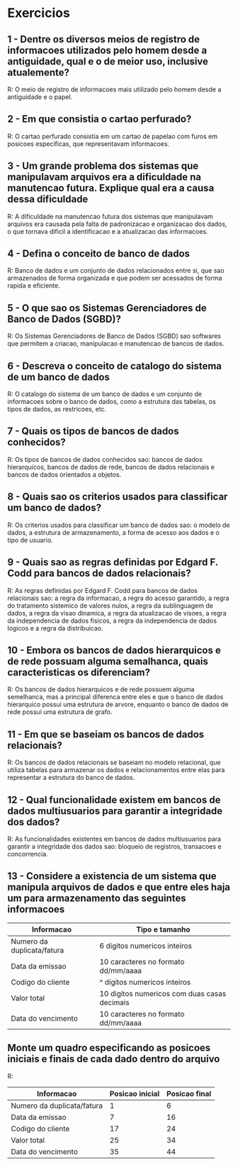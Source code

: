 # Exercicios

## 1 - Dentre os diversos meios de registro de informacoes utilizados pelo homem desde a antiguidade, qual e o de meior uso, inclusive atualemente?

R: O meio de registro de informacoes mais utilizado pelo homem desde a antiguidade e o papel.

## 2 - Em que consistia o cartao perfurado?

R: O cartao perfurado consistia em um cartao de papelao com furos em posicoes especificas, que representavam informacoes.

## 3 - Um grande problema dos sistemas que manipulavam arquivos era a dificuldade na manutencao futura. Explique qual era a causa dessa dificuldade

R: A dificuldade na manutencao futura dos sistemas que manipulavam arquivos era causada pela falta de padronizacao e organizacao dos dados, o que tornava dificil a identificacao e a atualizacao das informacoes.

## 4 - Defina o conceito de banco de dados

R: Banco de dados e um conjunto de dados relacionados entre si, que sao armazenados de forma organizada e que podem ser acessados de forma rapida e eficiente.

## 5 - O que sao os Sistemas Gerenciadores de Banco de Dados (SGBD)?

R: Os Sistemas Gerenciadores de Banco de Dados (SGBD) sao softwares que permitem a criacao, manipulacao e manutencao de bancos de dados.

## 6 - Descreva o conceito de catalogo do sistema de um banco de dados

R: O catalogo do sistema de um banco de dados e um conjunto de informacoes sobre o banco de dados, como a estrutura das tabelas, os tipos de dados, as restricoes, etc.

## 7 - Quais os tipos de bancos de dados conhecidos?

R: Os tipos de bancos de dados conhecidos sao: bancos de dados hierarquicos, bancos de dados de rede, bancos de dados relacionais e bancos de dados orientados a objetos.

## 8 - Quais sao os criterios usados para classificar um banco de dados?

R: Os criterios usados para classificar um banco de dados sao: o modelo de dados, a estrutura de armazenamento, a forma de acesso aos dados e o tipo de usuario.

## 9 - Quais sao as regras definidas por Edgard F. Codd para bancos de dados relacionais?

R: As regras definidas por Edgard F. Codd para bancos de dados relacionais sao: a regra da informacao, a regra do acesso garantido, a regra do tratamento sistemico de valores nulos, a regra da sublinguagem de dados, a regra da visao dinamica, a regra da atualizacao de visoes, a regra da independencia de dados fisicos, a regra da independencia de dados logicos e a regra da distribuicao.

## 10 - Embora os bancos de dados hierarquicos e de rede possuam alguma semalhanca, quais caracteristicas os diferenciam?

R: Os bancos de dados hierarquicos e de rede possuem alguma semelhanca, mas a principal diferenca entre eles e que o banco de dados hierarquico possui uma estrutura de arvore, enquanto o banco de dados de rede possui uma estrutura de grafo.

## 11 - Em que se baseiam os bancos de dados relacionais?

R: Os bancos de dados relacionais se baseiam no modelo relacional, que utiliza tabelas para armazenar os dados e relacionamentos entre elas para representar a estrutura do banco de dados.

## 12 - Qual funcionalidade existem em bancos de dados multiusuarios para garantir a integridade dos dados?

R: As funcionalidades existentes em bancos de dados multiusuarios para garantir a integridade dos dados sao: bloqueio de registros, transacoes e concorrencia.

## 13 - Considere a existencia de um sistema que manipula arquivos de dados e que entre eles haja um para armazenamento das seguintes informacoes

| Informacao | Tipo e tamanho |
|------------|----------------|
|Numero da duplicata/fatura | 6 digitos numericos inteiros|
|Data da emissao | 10 caracteres no formato dd/mm/aaaa|
|Codigo do cliente | ^ digitos numericos inteiros|
|Valor total | 10 digitos numericos com duas casas decimais|
|Data do vencimento | 10 caracteres no formato dd/mm/aaaa|

## Monte um quadro especificando as posicoes iniciais e finais de cada dado dentro do arquivo

R:

| Informacao | Posicao inicial | Posicao final |
|------------|-----------------|--------------|
|Numero da duplicata/fatura | 1 | 6 |
|Data da emissao | 7 | 16 |
|Codigo do cliente | 17 | 24 |
|Valor total | 25 | 34 |
|Data do vencimento | 35 | 44 |
